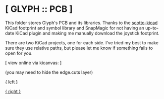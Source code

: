 # [ GLYPH :: PCB ]

This folder stores Glyph's PCB and its libraries. Thanks to the [scotto-kicad](https://github.com/joe-scotto/scottokeebs/tree/main/Extras/ScottoKicad) KiCad footprint and symbol library and SnapMagic for not having an up-to-date KiCad plugin and making me manually download the joystick footprint.

There are two KiCad projects, one for each side. I've tried my best to make sure they use relative paths, but please let me know if something fails to open for you.

[ view online via kicanvas: ]

(you may need to hide the edge.cuts layer)

[{ left }](https://kicanvas.org/?github=https://github.com/Hex-4/glyph/tree/main/PCB/left)

[{ right }](https://kicanvas.org/?github=https://github.com/Hex-4/glyph/tree/main/PCB/right)